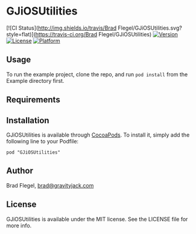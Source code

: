 # GJiOSUtilities

[![CI Status](http://img.shields.io/travis/Brad Flegel/GJiOSUtilities.svg?style=flat)](https://travis-ci.org/Brad Flegel/GJiOSUtilities)
[![Version](https://img.shields.io/cocoapods/v/GJiOSUtilities.svg?style=flat)](http://cocoadocs.org/docsets/GJiOSUtilities)
[![License](https://img.shields.io/cocoapods/l/GJiOSUtilities.svg?style=flat)](http://cocoadocs.org/docsets/GJiOSUtilities)
[![Platform](https://img.shields.io/cocoapods/p/GJiOSUtilities.svg?style=flat)](http://cocoadocs.org/docsets/GJiOSUtilities)

## Usage

To run the example project, clone the repo, and run `pod install` from the Example directory first.

## Requirements

## Installation

GJiOSUtilities is available through [CocoaPods](http://cocoapods.org). To install
it, simply add the following line to your Podfile:

    pod "GJiOSUtilities"

## Author

Brad Flegel, brad@gravityjack.com

## License

GJiOSUtilities is available under the MIT license. See the LICENSE file for more info.

